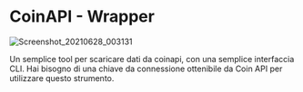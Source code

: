 # CoinAPI - Wrapper

![Screenshot_20210628_003131](https://user-images.githubusercontent.com/51529905/123561372-4bbbab80-d7a8-11eb-97f7-fa0957944982.png)

Un semplice tool per scaricare dati da coinapi, con una semplice interfaccia CLI.
Hai bisogno di una chiave da connessione ottenibile da Coin API per utilizzare questo strumento.
